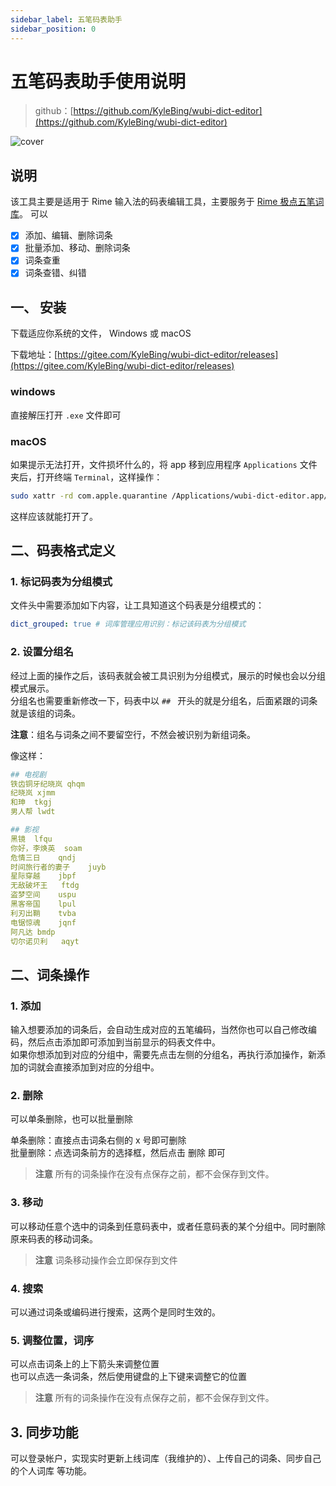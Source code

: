```yaml
---
sidebar_label: 五笔码表助手
sidebar_position: 0
---
```


# 五笔码表助手使用说明
> github：[https://github.com/KyleBing/wubi-dict-editor](https://github.com/KyleBing/wubi-dict-editor)

![cover](https://user-images.githubusercontent.com/12215982/208109387-5062a921-8eef-4063-9936-42762197d6c8.png)


## 说明
该工具主要是适用于 Rime 输入法的码表编辑工具，主要服务于 [Rime 极点五笔词库](https://github.com/KyleBing/rime-wubi86-jidian)。
可以
- [x] 添加、编辑、删除词条
- [x] 批量添加、移动、删除词条
- [x] 词条查重
- [x] 词条查错、纠错

## 一、 安装
下载适应你系统的文件， Windows 或 macOS

下载地址：[https://gitee.com/KyleBing/wubi-dict-editor/releases](https://gitee.com/KyleBing/wubi-dict-editor/releases)

### windows
直接解压打开 `.exe` 文件即可

### macOS
如果提示无法打开，文件损坏什么的，将 app 移到应用程序 `Applications` 文件夹后，打开终端 `Terminal`，这样操作：

```bash
sudo xattr -rd com.apple.quarantine /Applications/wubi-dict-editor.app/
```

这样应该就能打开了。

## 二、码表格式定义

### 1. 标记码表为分组模式
文件头中需要添加如下内容，让工具知道这个码表是分组模式的：
```yaml
dict_grouped: true # 词库管理应用识别：标记该码表为分组模式
```

### 2. 设置分组名
经过上面的操作之后，该码表就会被工具识别为分组模式，展示的时候也会以分组模式展示。  
分组名也需要重新修改一下，码表中以 `## ` 开头的就是分组名，后面紧跟的词条就是该组的词条。

__注意__：组名与词条之间不要留空行，不然会被识别为新组词条。

像这样：
```yaml
## 电视剧
铁齿铜牙纪晓岚	qhqm
纪晓岚	xjmm
和珅	tkgj
男人帮	lwdt

## 影视
黑镜	lfqu
你好，李焕英	soam
危情三日	qndj
时间旅行者的妻子	juyb
星际穿越	jbpf
无敌破坏王	ftdg
盗梦空间	uspu
黑客帝国	lpul
利刃出鞘	tvba
电锯惊魂	jqnf
阿凡达	bmdp
切尔诺贝利	aqyt
```


## 二、词条操作
### 1. 添加
输入想要添加的词条后，会自动生成对应的五笔编码，当然你也可以自己修改编码，然后点击<kbd>添加</kbd>即可添加到当前显示的码表文件中。  
如果你想添加到对应的分组中，需要先点击左侧的分组名，再执行添加操作，新添加的词就会直接添加到对应的分组中。

### 2. 删除
可以单条删除，也可以批量删除

单条删除：直接点击词条右侧的 x 号即可删除  
批量删除：点选词条前方的选择框，然后点击 <kbd>删除</kbd> 即可
> **注意** 所有的词条操作在没有点保存之前，都不会保存到文件。

### 3. 移动
可以移动任意个选中的词条到任意码表中，或者任意码表的某个分组中。同时删除原来码表的移动词条。  
> **注意** 词条移动操作会立即保存到文件

### 4. 搜索
可以通过词条或编码进行搜索，这两个是同时生效的。

### 5. 调整位置，词序

可以点击词条上的上下箭头来调整位置  
也可以点选一条词条，然后使用键盘的上下键来调整它的位置  
> **注意** 所有的词条操作在没有点保存之前，都不会保存到文件。

## 3. 同步功能

可以登录帐户，实现实时更新上线词库（我维护的）、上传自己的词条、同步自己的个人词库 等功能。
